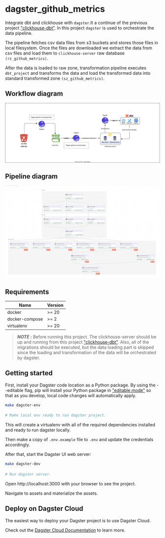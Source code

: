 # dagster_github_metrics

Integrate dbt and clickhouse with `dagster`.It a continue of the previous project ["clickhouse-dbt"](https://github.com/Kushalkhadka7/clickhouse-dbt). In this project `dagster` is used to orchestrate the data pipeline.

The pipeline fetches csv data files from s3 buckets and stores those files in local filesystem. Once the files are downloaded we extract the data from csv files and load them to `clickhouse-server` raw database `(rz_github_metrics)`.

After the data is loaded to raw zone, transformation pipeline executes `dbt_project` and transforms the data and load the transformed data into standard
transformed zone `(sz_github_metrics)`.

## Workflow diagram

![Architecture Diagram](assets/assets.svg)

## Pipeline diagram

![Architecture Diagram](assets/assset2.png)

## Requirements

| Name           | Version |
| -------------- | ------- |
| docker         | >= 20   |
| docker-compose | >= 2    |
| virtualenv     | >= 20   |

> **_NOTE :_** Before running this project. The clickhouse-server should be up and running from this project ["clickhouse-dbt"](https://github.com/Kushalkhadka7/clickhouse-dbt). Also, all of the migrations should be executed, but the data loading part is skipped since the loading and transformation of the data will be orchestrated by dagster.

## Getting started

First, install your Dagster code location as a Python package. By using the --editable flag, pip will install your Python package in ["editable mode"](https://pip.pypa.io/en/latest/topics/local-project-installs/#editable-installs) so that as you develop, local code changes will automatically apply.

```bash
make dagster-env

# Make local env ready to run dagster project.
```

This will create a virtualenv with all of the required dependencies installed and ready to run dagster locally.

Then make a copy of `.env.example` file to `.env` and update the credentials accordingly.

After that, start the Dagster UI web server:

```bash
make dagster-dev

# Run dagster server.
```

Open http://localhost:3000 with your browser to see the project.

Navigate to assets and materialize the assets.

## Deploy on Dagster Cloud

The easiest way to deploy your Dagster project is to use Dagster Cloud.

Check out the [Dagster Cloud Documentation](https://docs.dagster.cloud) to learn more.
